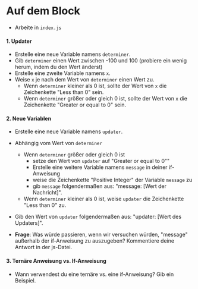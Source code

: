 # Auf dem Block
* Arbeite in `index.js`

#### 1. Updater
* Erstelle eine neue Variable namens `determiner`.
* Gib `determiner` einen Wert zwischen -100 und 100 (probiere ein wenig herum, indem du den Wert änderst)
* Erstelle eine zweite Variable namens `x`.
* Weise `x` je nach dem Wert von `determiner` einen Wert zu.
    - Wenn `determiner` kleiner als 0 ist, sollte der Wert von `x` die Zeichenkette "Less than 0" sein.
    - Wenn `determiner` größer oder gleich 0 ist, sollte der Wert von `x` die Zeichenkette "Greater or equal to 0" sein.

#### 2. Neue Variablen
* Erstelle eine neue Variable namens `updater`.
* Abhängig vom Wert von `determiner`
    * Wenn `determiner` größer oder gleich 0 ist
        * setze den Wert von `updater` auf "Greater or equal to 0""
        * Erstelle eine weitere Variable namens `message` in deiner if-Anweisung
        * weise die Zeichenkette "Positive Integer" der Variable `message` zu
        * gib `message` folgendermaßen aus: "message: [Wert der Nachricht]".
    * Wenn `determiner` kleiner als 0 ist, weise `updater` die Zeichenkette "Less than 0" zu.
* Gib den Wert von `updater` folgendermaßen aus: "updater: [Wert des Updaters]".

* **Frage**: Was würde passieren, wenn wir versuchen würden, "message" außerhalb der if-Anweisung zu auszugeben? Kommentiere deine Antwort in der js-Datei.

#### 3. Ternäre Anweisung vs. If-Anweisung
* Wann verwendest du eine ternäre vs. eine if-Anweisung? Gib ein Beispiel.
